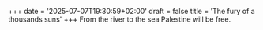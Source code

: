 +++
date = '2025-07-07T19:30:59+02:00'
draft = false
title = 'The fury of a thousands suns'
+++
From the river to the sea Palestine will be free.
